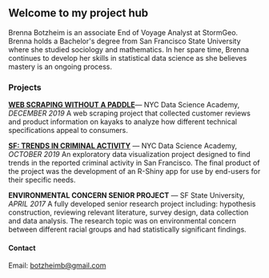 ## Welcome to my project hub

Brenna Botzheim is an associate End of Voyage Analyst at StormGeo. Brenna holds a Bachelor's degree from San Francisco State University where she studied sociology and mathematics. In her spare time, Brenna continues to develop her skills in statistical data science as she believes mastery is an ongoing process.

### Projects

[**WEB SCRAPING WITHOUT A PADDLE**](https://nycdatascience.com/blog/student-works/web-scraping-without-a-paddle/)— NYC Data Science Academy, *DECEMBER 2019*
A web scraping project that collected customer reviews and product information on kayaks to analyze how different technical specifications appeal to consumers.

[**SF: TRENDS IN CRIMINAL ACTIVITY**](https://nycdatascience.com/blog/student-works/san-francisco-trends-in-criminal-activity/) — NYC Data Science Academy, *OCTOBER 2019*
An exploratory data visualization project designed to find trends in the reported criminal activity in San Francisco. The final product of the project was the development of an R-Shiny app for use by end-users for their specific needs.

**ENVIRONMENTAL CONCERN SENIOR PROJECT** — SF State University, *APRIL 2017*
A fully developed senior research project including: hypothesis construction, reviewing relevant literature, survey design, data collection and data analysis. The research topic was on environmental concern between different racial groups and had statistically significant findings. 


#### Contact

Email: botzheimb@gmail.com
